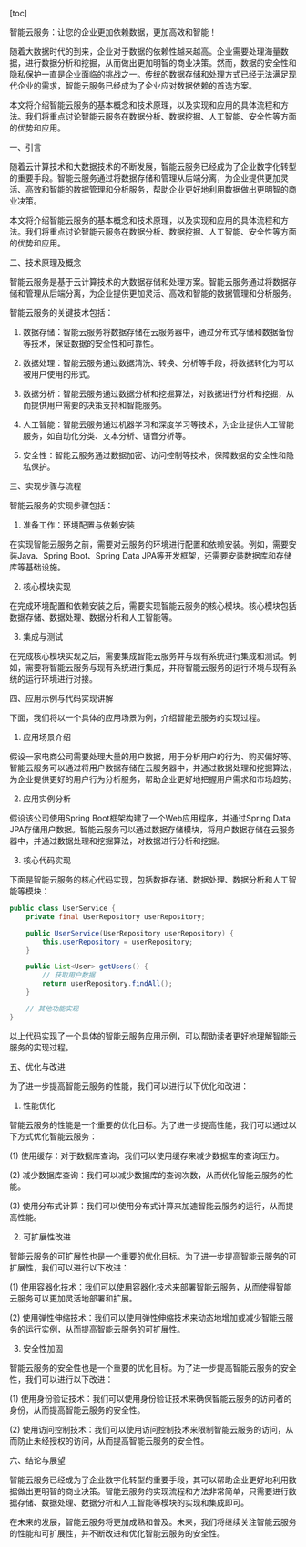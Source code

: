 
[toc]                    
                
                
智能云服务：让您的企业更加依赖数据，更加高效和智能！

随着大数据时代的到来，企业对于数据的依赖性越来越高。企业需要处理海量数据，进行数据分析和挖掘，从而做出更加明智的商业决策。然而，数据的安全性和隐私保护一直是企业面临的挑战之一。传统的数据存储和处理方式已经无法满足现代企业的需求，智能云服务已经成为了企业应对数据依赖的首选方案。

本文将介绍智能云服务的基本概念和技术原理，以及实现和应用的具体流程和方法。我们将重点讨论智能云服务在数据分析、数据挖掘、人工智能、安全性等方面的优势和应用。

一、引言

随着云计算技术和大数据技术的不断发展，智能云服务已经成为了企业数字化转型的重要手段。智能云服务通过将数据存储和管理从后端分离，为企业提供更加灵活、高效和智能的数据管理和分析服务，帮助企业更好地利用数据做出更明智的商业决策。

本文将介绍智能云服务的基本概念和技术原理，以及实现和应用的具体流程和方法。我们将重点讨论智能云服务在数据分析、数据挖掘、人工智能、安全性等方面的优势和应用。

二、技术原理及概念

智能云服务是基于云计算技术的大数据存储和处理方案。智能云服务通过将数据存储和管理从后端分离，为企业提供更加灵活、高效和智能的数据管理和分析服务。

智能云服务的关键技术包括：

1. 数据存储：智能云服务将数据存储在云服务器中，通过分布式存储和数据备份等技术，保证数据的安全性和可靠性。

2. 数据处理：智能云服务通过数据清洗、转换、分析等手段，将数据转化为可以被用户使用的形式。

3. 数据分析：智能云服务通过数据分析和挖掘算法，对数据进行分析和挖掘，从而提供用户需要的决策支持和智能服务。

4. 人工智能：智能云服务通过机器学习和深度学习等技术，为企业提供人工智能服务，如自动化分类、文本分析、语音分析等。

5. 安全性：智能云服务通过数据加密、访问控制等技术，保障数据的安全性和隐私保护。

三、实现步骤与流程

智能云服务的实现步骤包括：

1. 准备工作：环境配置与依赖安装

在实现智能云服务之前，需要对云服务的环境进行配置和依赖安装。例如，需要安装Java、Spring Boot、Spring Data JPA等开发框架，还需要安装数据库和存储库等基础设施。

2. 核心模块实现

在完成环境配置和依赖安装之后，需要实现智能云服务的核心模块。核心模块包括数据存储、数据处理、数据分析和人工智能等。

3. 集成与测试

在完成核心模块实现之后，需要集成智能云服务并与现有系统进行集成和测试。例如，需要将智能云服务与现有系统进行集成，并将智能云服务的运行环境与现有系统的运行环境进行对接。

四、应用示例与代码实现讲解

下面，我们将以一个具体的应用场景为例，介绍智能云服务的实现过程。

1. 应用场景介绍

假设一家电商公司需要处理大量的用户数据，用于分析用户的行为、购买偏好等。智能云服务可以通过将用户数据存储在云服务器中，并通过数据处理和挖掘算法，为企业提供更好的用户行为分析服务，帮助企业更好地把握用户需求和市场趋势。

2. 应用实例分析

假设该公司使用Spring Boot框架构建了一个Web应用程序，并通过Spring Data JPA存储用户数据。智能云服务可以通过数据存储模块，将用户数据存储在云服务器中，并通过数据处理和挖掘算法，对数据进行分析和挖掘。

3. 核心代码实现

下面是智能云服务的核心代码实现，包括数据存储、数据处理、数据分析和人工智能等模块：

```java
public class UserService {
    private final UserRepository userRepository;

    public UserService(UserRepository userRepository) {
        this.userRepository = userRepository;
    }

    public List<User> getUsers() {
        // 获取用户数据
        return userRepository.findAll();
    }

    // 其他功能实现
}
```

以上代码实现了一个具体的智能云服务应用示例，可以帮助读者更好地理解智能云服务的实现过程。

五、优化与改进

为了进一步提高智能云服务的性能，我们可以进行以下优化和改进：

1. 性能优化

智能云服务的性能是一个重要的优化目标。为了进一步提高性能，我们可以通过以下方式优化智能云服务：

(1) 使用缓存：对于数据库查询，我们可以使用缓存来减少数据库的查询压力。

(2) 减少数据库查询：我们可以减少数据库的查询次数，从而优化智能云服务的性能。

(3) 使用分布式计算：我们可以使用分布式计算来加速智能云服务的运行，从而提高性能。

2. 可扩展性改进

智能云服务的可扩展性也是一个重要的优化目标。为了进一步提高智能云服务的可扩展性，我们可以进行以下改进：

(1) 使用容器化技术：我们可以使用容器化技术来部署智能云服务，从而使得智能云服务可以更加灵活地部署和扩展。

(2) 使用弹性伸缩技术：我们可以使用弹性伸缩技术来动态地增加或减少智能云服务的运行实例，从而提高智能云服务的可扩展性。

3. 安全性加固

智能云服务的安全性也是一个重要的优化目标。为了进一步提高智能云服务的安全性，我们可以进行以下改进：

(1) 使用身份验证技术：我们可以使用身份验证技术来确保智能云服务的访问者的身份，从而提高智能云服务的安全性。

(2) 使用访问控制技术：我们可以使用访问控制技术来限制智能云服务的访问，从而防止未经授权的访问，从而提高智能云服务的安全性。

六、结论与展望

智能云服务已经成为了企业数字化转型的重要手段，其可以帮助企业更好地利用数据做出更明智的商业决策。智能云服务的实现流程和方法非常简单，只需要进行数据存储、数据处理、数据分析和人工智能等模块的实现和集成即可。

在未来的发展，智能云服务将更加成熟和普及。未来，我们将继续关注智能云服务的性能和可扩展性，并不断改进和优化智能云服务的安全性。


